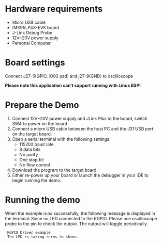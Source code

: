 Hardware requirements
=====================
- Micro USB cable
- IMX95LP4X-EVK  board
- J-Link Debug Probe
- 12V~20V power supply
- Personal Computer

Board settings
==============
Connect J27-5(GPIO_IO03 pad) and j27-9(GND) to oscilloscope

**Please note this application can't support running with Linux BSP!**

Prepare the Demo
================
1.  Connect 12V~20V power supply and JLink Plus to the board, switch SW4 to power on the board
2.  Connect a micro USB cable between the host PC and the J31 USB port on the target board.
3.  Open a serial terminal with the following settings:
    - 115200 baud rate
    - 8 data bits
    - No parity
    - One stop bit
    - No flow control
4.  Download the program to the target board.
5.  Either re-power up your board or launch the debugger in your IDE to begin running the demo.

Running the demo
================
When the example runs successfully, the following message is displayed in the terminal:
Since no LED connected to the RGPIO. Please use oscilloscope probe to the pin to check the output. The output will toggle periodically.
~~~~~~~~~~~~~~~~~~~~~~~~~~~~~~~~~~~
 RGPIO Driver example
 The LED is taking turns to shine.
~~~~~~~~~~~~~~~~~~~~~~~~~~~~~~~~~~~

